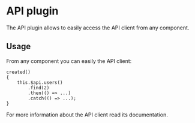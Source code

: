 # API plugin

The API plugin allows to easily access the API client from any component.

## Usage

From any component you can easily the API client:

    created()
    {
        this.$api.users()
            .find(2)
            .then(() => ...)
            .catch(() => ...);
    }

For more information about the API client read its documentation.
